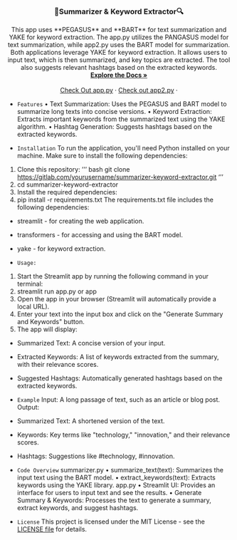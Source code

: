 

<br />
<div align="center">
  
  </a>

<h3 align="center"> 📝Summarizer & Keyword Extractor🔍</h3>

  <p align="center">
    This app uses **PEGASUS** and **BART** for text summarization and YAKE for keyword extraction.
    The app.py utilizes the PANGASUS model for text summarization, while app2.py uses the BART model for summarization. Both applications leverage YAKE for keyword   extraction. It allows users to input text, which is then summarized, and key topics are extracted. The tool also suggests relevant hashtags based   on the extracted keywords.
    <br />
    <a href="https://github.com/ClassicCollins/structural-vs-predictive-models"><strong>Explore the Docs »</strong></a>
    <br />
    <br />
    <a href="https://summarizer-extractor2.streamlit.app/">Check Out app.py</a>
    ·
    <a href="https://summarizer-extractor.streamlit.app/">Check out app2.py</a>
    ·
  </p>
</div>


- `Features`
•	Text Summarization: Uses the PEGASUS and BART model to summarize long texts into concise versions.
•	Keyword Extraction: Extracts important keywords from the summarized text using the YAKE algorithm.
•	Hashtag Generation: Suggests hashtags based on the extracted keywords.

- `Installation`
To run the application, you'll need Python installed on your machine. Make sure to install the following dependencies:
1.	Clone this repository:
’’’
bash
git clone https://gitlab.com/yourusername/summarizer-keyword-extractor.git
‘’’
2.	cd summarizer-keyword-extractor
3.	Install the required dependencies:
4.	pip install -r requirements.txt
The requirements.txt file includes the following dependencies:
- streamlit - for creating the web application.
- transformers - for accessing and using the BART model.
- yake - for keyword extraction.
  
- `Usage:`
1.	Start the Streamlit app by running the following command in your terminal:
2.	streamlit run app.py or app
3.	Open the app in your browser (Streamlit will automatically provide a local URL).
4.	Enter your text into the input box and click on the "Generate Summary and Keywords" button.
5.	The app will display:
- Summarized Text: A concise version of your input.
- Extracted Keywords: A list of keywords extracted from the summary, with their relevance scores.
- Suggested Hashtags: Automatically generated hashtags based on the extracted keywords.

- `Example`
Input:
A long passage of text, such as an article or blog post.
Output:
- Summarized Text: A shortened version of the text.
- Keywords: Key terms like "technology," "innovation," and their relevance scores.
- Hashtags: Suggestions like #technology, #innovation.

- `Code Overview`
summarizer.py
•	summarize_text(text): Summarizes the input text using the BART model.
•	extract_keywords(text): Extracts keywords using the YAKE library.
app.py
•	Streamlit UI: Provides an interface for users to input text and see the results.
•	Generate Summary & Keywords: Processes the text to generate a summary, extract keywords, and suggest hashtags.

- `License`
This project is licensed under the MIT License - see the [LICENSE file](https://github.com/ClassicCollins/TextSummarizer-KeywordExtractor/blob/classic/LICENSE) for details.


